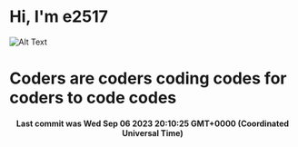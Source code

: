 # Hi, I'm e2517

![Alt Text](https://github.com/E2517/e2517/blob/master/images/background.gif)

# Coders are coders coding codes for coders to code codes

<h4 align="center">Last commit was Wed Sep 06 2023 20:10:25 GMT+0000 (Coordinated Universal Time)</h4>
